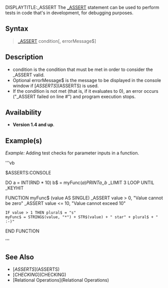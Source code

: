 DISPLAYTITLE:_ASSERT
The [_ASSERT](_ASSERT) statement can be used to perform tests in code that's in development, for debugging purposes.


## Syntax

> [_ASSERT](_ASSERT)  condition[,  errorMessage$]


## Description

* condition is the condition that must be met in order to consider the _ASSERT valid.
* Optional errorMessage$ is the message to be displayed in the console window if [$ASSERTS]($ASSERTS) is used.
* If the condition is not met (that is, if it evaluates to 0), an error occurs ("_ASSERT failed on line #") and program execution stops.


## Availability

* **Version 1.4 and up**.


## Example(s)

*Example:* Adding test checks for parameter inputs in a function. 

'''vb

$ASSERTS:CONSOLE
 
DO
    a = INT(RND * 10)
    b$ = myFunc$(a)
    PRINT a, , b$
    _LIMIT 3
LOOP UNTIL _KEYHIT
 
FUNCTION myFunc$ (value AS SINGLE)
    _ASSERT value > 0, "Value cannot be zero"
    _ASSERT value <= 10, "Value cannot exceed 10"
 
    IF value > 1 THEN plural$ = "s"
    myFunc$ = STRING$(value, "*") + STR$(value) + " star" + plural$ + " :-)"
END FUNCTION

'''


## See Also

* [$ASSERTS]($ASSERTS)
* [$CHECKING]($CHECKING)
* [Relational Operations](Relational Operations)




